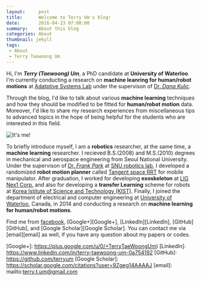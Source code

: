 ```yaml
---
layout:     post
title:      Welcome to Terry Um's blog!
date:       2016-04-23 07:00:00
summary:    About this blog
categories: About
thumbnail: jekyll
tags:
 - About
 - Terry Taewoong Um
---
```


Hi, I'm **_Terry (Taewoong) Um_**, a PhD candidate at **University of Waterloo**. I'm currently conducting a research on **machine leanring for human/robot motions** at [Adatptive Systems Lab][Lab] under the supervison of [Dr. *Dana Kulic*][Kulic].

Through the blog, I'd like to talk about various **machine learning** techniques and how they should be modified to be fitted for **human/robot motion** data. Moreover, I'd like to share my research experiences from miscellaneous tips to advanced topics in the hope of being helpful for the students who are interested in this field.

![It's me!][Img_Me]

To briefly introduce myself, I am a **robotics** researcher, at the same time, a **machine learning** researcher. I recieved B.S.(2008) and M.S.(2010) degrees in mechanical and aerospace engineering from Seoul National University. Under the supervison of [Dr. *Frank Park*][Park] at [SNU robotics lab][SNU], I developed a
randomized **robot motion planner** called [Tangent space RRT][TSRRT] for mobile manipulator. After graduation, I worked for developing **exoskeleton** at [LIG Nex1 Corp.][LIG] and also for developing a **transfer Learning** scheme for robots at [Korea Istitute of Science and Technology (KIST)][KIST]. Finally, I joined the department of electrical and computer engineering at [University of Waterloo][UW], Canada, in 2014 and conducting a research on **machine learning for human/robot motions**.

Find me from [facebook][facebook], [Google+][Google+], [LinkedIn][LinkedIn], [GitHub][GitHub], and [Google Scholar][Google Scholar]. You can contact me via [email][email] as well, if you have any question about my papers or codes.

  [Lab]: https://ece.uwaterloo.ca/~dkulic/index.html
  [Kulic]: https://scholar.google.com/citations?user=sL0KJlQAAAAJ
  [Img_Me]: {{site.imgurl}}/ProfilePic.jpg
  [Park]: https://scholar.google.com/citations?hl=ko&user=u-h3PJIAAAAJ
  [SNU]: http://robotics.snu.ac.kr/fcp/
  [TSRRT]: http://link.springer.com/chapter/10.1007/978-90-481-9262-5_27
  [LIG]: https://www.lignex1.com/eng/main/index.jsp
  [KIST]: http://eng.kist.re.kr/kist_eng/main/
  [UW]: https://uwaterloo.ca/
  [facebook]: https://www.facebook.com/terryum
  [Google+]: https://plus.google.com/u/0/+TerryTaeWoongUm)
  [LinkedIn]: https://www.linkedin.com/in/terry-taewoong-um-0a754192
  [GitHub]: https://github.com/terryum
  [Google Scholar]: https://scholar.google.com/citations?user=9Zgeg14AAAAJ
  [email]: mailto:terry.t.um@gmail.com
